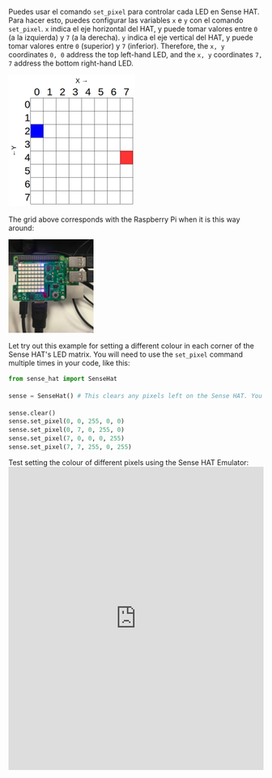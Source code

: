Puedes usar el comando `set_pixel` para controlar cada LED en Sense HAT. Para hacer esto, puedes configurar las variables `x` e `y` con el comando `set_pixel`. `x` indica el eje horizontal del HAT, y puede tomar valores entre `0` (a la izquierda) y `7` (a la derecha). `y` indica el eje vertical del HAT, y puede tomar valores entre `0` (superior) y `7` (inferior). Therefore, the `x, y` coordinates `0, 0` address the top left-hand LED, and the `x, y` coordinates `7, 7` address the bottom right-hand LED.

![](images/coordinates.png)

The grid above corresponds with the Raspberry Pi when it is this way around:

![](images/rpicoordinates.png)

Let try out this example for setting a different colour in each corner of the Sense HAT's LED matrix. You will need to use the `set_pixel` command multiple times in your code, like this:

```python
from sense_hat import SenseHat

sense = SenseHat() # This clears any pixels left on the Sense HAT. You may not need this step and may want to choose when to add it in.

sense.clear()
sense.set_pixel(0, 0, 255, 0, 0)
sense.set_pixel(0, 7, 0, 255, 0)
sense.set_pixel(7, 0, 0, 0, 255)
sense.set_pixel(7, 7, 255, 0, 255)
```

Test setting the colour of different pixels using the Sense HAT Emulator: <iframe src="https://trinket.io/embed/python/78c2595904" width="100%" height="600" frameborder="0" marginwidth="0" marginheight="0" allowfullscreen mark="crwd-mark"></iframe>

